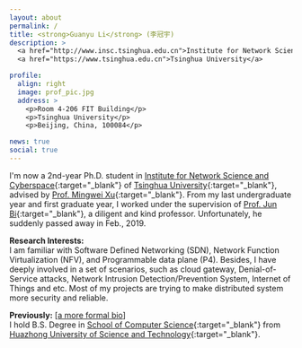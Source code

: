 ```yaml
---
layout: about
permalink: /
title: <strong>Guanyu Li</strong> (李冠宇)
description: >
  <a href="http://www.insc.tsinghua.edu.cn">Institute for Network Science and Cyberspace</a> •
  <a href="https://www.tsinghua.edu.cn">Tsinghua University</a>

profile:
  align: right
  image: prof_pic.jpg
  address: >
    <p>Room 4-206 FIT Building</p>
    <p>Tsinghua University</p>
    <p>Beijing, China, 100084</p>

news: true
social: true
---
```


I'm now a 2nd-year Ph.D. student in [Institute for Network Science and Cyberspace](http://www.insc.tsinghua.edu.cn){:target="\_blank"} of [Tsinghua University](https://www.tsinghua.edu.cn){:target="\_blank"}, advised by [Prof. Mingwei Xu](http://routing.netlab.edu.cn/tiki-index.php?page=Mingwei+Xu){:target="\_blank"}. From my last undergraduate year and first graduate year, I worked under the supervision of [Prof. Jun Bi](http://netarchlab.tsinghua.edu.cn/~junbi/){:target="\_blank"}, a diligent and kind professor. Unfortunately, he suddenly passed away in Feb., 2019.

**Research Interests:**  
I am familiar with Software Defined Networking (SDN), Network Function Virtualization (NFV), and Programmable data plane (P4). Besides, I have deeply involved in a set of scenarios, such as cloud gateway, Denial-of-Service attacks, Network Intrusion Detection/Prevention System, Internet of Things and etc. Most of my projects are trying to make distributed system more security and reliable.

**Previously:** [[a more formal bio](/bio)]  
I hold B.S. Degree in [School of Computer Science](http://cs.hust.edu.cn){:target="\_blank"} from [Huazhong University of Science and Technology](http://www.hust.edu.cn){:target="\_blank"}. 
